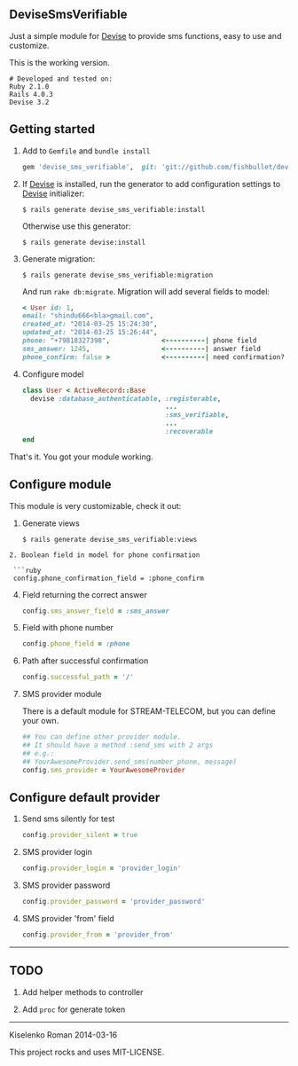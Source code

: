 ## DeviseSmsVerifiable ##
Just a simple module for [Devise](https://github.com/plataformatec/devise) to provide sms functions, easy to use and customize.

This is the working version.
```rbcon
# Developed and tested on:
Ruby 2.1.0
Rails 4.0.3
Devise 3.2
```
## Getting started
1. Add to `Gemfile` and `bundle install`

   ```ruby
   gem 'devise_sms_verifiable',  git: 'git://github.com/fishbullet/devise_sms_verifiable.git'
   ```
2. If [Devise](https://github.com/plataformatec/devise) is installed,
run the generator to add configuration settings
to [Devise](https://github.com/plataformatec/devise) initializer:

   ```irb
   $ rails generate devise_sms_verifiable:install
   ```
   Otherwise use this generator:
   ```irb
   $ rails generate devise:install
   ```
3. Generate migration:

   ```irb
   $ rails generate devise_sms_verifiable:migration
   ```
   And run  `rake db:migrate`. Migration will add several fields to model:
   ```ruby
   < User id: 1,
   email: "shindu666<bla>gmail.com",
   created_at: "2014-03-25 15:24:30",
   updated_at: "2014-03-25 15:26:44",
   phone: "+79818327398",             <----------| phone field
   sms_answer: 1245,                  <----------| answer field
   phone_confirm: false >             <----------| need confirmation?
   ```
4. Configure model

   ```ruby
   class User < ActiveRecord::Base
     devise :database_authenticatable, :registerable,
                                       ...
                                       :sms_verifiable,
                                       ...
                                       :recoverable
   end
   ```

That's it. You got your module working.

## Configure module
This module is very customizable, check it out:

1. Generate views

   ```irb
   $ rails generate devise_sms_verifiable:views
  ```
2. Boolean field in model for phone confirmation

   ```ruby
   config.phone_confirmation_field = :phone_confirm
   ```
4. Field returning the correct answer

   ```ruby
   config.sms_answer_field = :sms_answer
   ```
5. Field with phone number

   ```ruby
   config.phone_field = :phone
   ```
6. Path after successful confirmation

   ```ruby
   config.successful_path = '/'
   ```
7. SMS provider module

   There is a default module for STREAM-TELECOM, but you can define your own.<br>

   ```ruby
   ## You can define other provider module.
   ## It should have a method :send_sms with 2 args
   ## e.g.:
   ## YourAwesomeProvider.send_sms(number_phone, message)
   config.sms_provider = YourAwesomeProvider
   ```

## Configure default provider
1. Send sms silently for test

   ```ruby
   config.provider_silent = true
   ```
2. SMS provider login

   ```ruby
   config.provider_login = 'provider_login'
   ```
3. SMS provider password

   ```ruby
   config.provider_password = 'provider_password'
   ```
4. SMS provider 'from' field

   ```ruby
   config.provider_from = 'provider_from'
   ```

* * *

## TODO
1. Add helper methods to controller

2. Add `proc` for generate token

* * *

Kiselenko Roman 2014-03-16

This project rocks and uses MIT-LICENSE.
